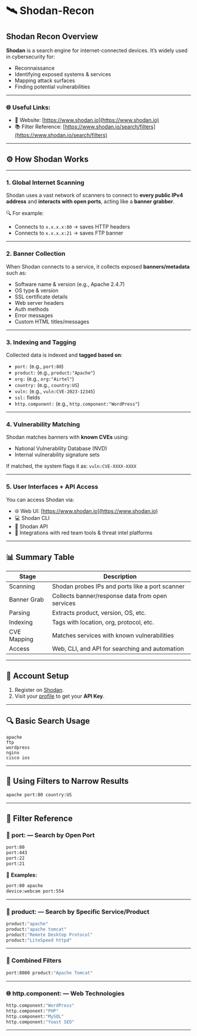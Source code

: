 
# 🛰️ **Shodan-Recon**

## **Shodan Recon Overview**

**Shodan** is a search engine for internet-connected devices. It’s widely used in cybersecurity for:

* Reconnaissance
* Identifying exposed systems & services
* Mapping attack surfaces
* Finding potential vulnerabilities

---

### 🌐 Useful Links:

* 🔗 Website: [https://www.shodan.io](https://www.shodan.io)
* 📚 Filter Reference: [https://www.shodan.io/search/filters](https://www.shodan.io/search/filters)

---

## ⚙️ How Shodan Works

---

### 1. **Global Internet Scanning**

Shodan uses a vast network of scanners to connect to **every public IPv4 address** and **interacts with open ports**, acting like a **banner grabber**.

🔍 For example:

* Connects to `x.x.x.x:80` → saves HTTP headers
* Connects to `x.x.x.x:21` → saves FTP banner

---

### 2. **Banner Collection**

When Shodan connects to a service, it collects exposed **banners/metadata** such as:

* Software name & version (e.g., Apache 2.4.7)
* OS type & version
* SSL certificate details
* Web server headers
* Auth methods
* Error messages
* Custom HTML titles/messages

---

### 3. **Indexing and Tagging**

Collected data is indexed and **tagged based on**:

* `port:` (e.g., `port:80`)
* `product:` (e.g., `product:"Apache"`)
* `org:` (e.g., `org:"Airtel"`)
* `country:` (e.g., `country:US`)
* `vuln:` (e.g., `vuln:CVE-2023-12345`)
* `ssl:` fields
* `http.component:` (e.g., `http.component:"WordPress"`)

---

### 4. **Vulnerability Matching**

Shodan matches banners with **known CVEs** using:

* National Vulnerability Database (NVD)
* Internal vulnerability signature sets

If matched, the system flags it as:
`vuln:CVE-XXXX-XXXX`

---

### 5. **User Interfaces + API Access**

You can access Shodan via:

* 🌐 Web UI: [https://www.shodan.io](https://www.shodan.io)
* 💻 Shodan CLI
* 🔑 Shodan API
* 🔌 Integrations with red team tools & threat intel platforms

---

## 📊 Summary Table

| Stage       | Description                                      |
| ----------- | ------------------------------------------------ |
| Scanning    | Shodan probes IPs and ports like a port scanner  |
| Banner Grab | Collects banner/response data from open services |
| Parsing     | Extracts product, version, OS, etc.              |
| Indexing    | Tags with location, org, protocol, etc.          |
| CVE Mapping | Matches services with known vulnerabilities      |
| Access      | Web, CLI, and API for searching and automation   |

---

## 🔐 Account Setup

1. Register on [Shodan](https://www.shodan.io).
2. Visit your [profile](https://account.shodan.io) to get your **API Key**.

---

## 🔍 Basic Search Usage

```
apache
ftp
wordpress
nginx
cisco ios
```

---

## 🎯 Using Filters to Narrow Results

```sh
apache port:80 country:US
```

---

## 🔎 Filter Reference

### 🔢 port: — Search by Open Port

```sh
port:80
port:443
port:22
port:21
```

🧪 **Examples:**

```sh
port:80 apache
device:webcam port:554
```

---

### 🔧 product: — Search by Specific Service/Product

```sh
product:"apache"
product:"apache tomcat"
product:"Remote Desktop Protocol"
product:"LiteSpeed httpd"
```

---

### 🔗 Combined Filters

```sh
port:8080 product:"Apache Tomcat"
```

---

### 🌐 http.component: — Web Technologies

```sh
http.component:"WordPress"
http.component:"PHP"
http.component:"MySQL"
http.component:"Yoast SEO"
```

---
